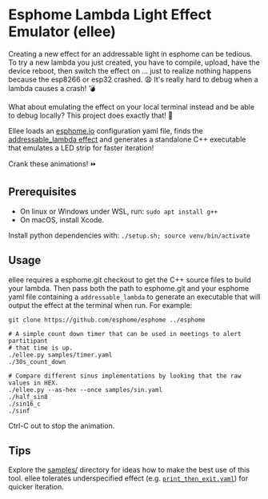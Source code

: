 # Esphome Lambda Light Effect Emulator (ellee)

Creating a new effect for an addressable light in esphome can be tedious. To try
a new lambda you just created, you have to compile, upload, have the device
reboot, then switch the effect on ... just to realize nothing happens because
the esp8266 or esp32 crashed. 😩 It's really hard to debug when a lambda causes
a crash! 💣

What about emulating the effect on your local terminal instead and be able to
debug locally? This project does exactly that! 🎉

Ellee loads an [esphome.io](https://esphome.io) configuration yaml file, finds
the [addressable_lambda effect](https://esphome.io/components/light/index.html#addressable-lambda-effect)
and generates a standalone C++ executable that emulates a LED strip for faster
iteration!

Crank these animations! ⏩

## Prerequisites

- On linux or Windows under WSL, run: `sudo apt install g++`
- On macOS, install Xcode.

Install python dependencies with: `./setup.sh; source venv/bin/activate`

## Usage

ellee requires a esphome.git checkout to get the C++ source files to build your
lambda. Then pass both the path to esphome.git and your esphome yaml file
containing a `addressable_lambda` to generate an executable that will output the
effect at the terminal when run. For example:

```
git clone https://github.com/esphome/esphome ../esphome

# A simple count down timer that can be used in meetings to alert partitipant
# that time is up.
./ellee.py samples/timer.yaml
./30s_count_down

# Compare different sinus implementations by looking that the raw values in HEX.
./ellee.py --as-hex --once samples/sin.yaml
./half_sin8
./sin16_c
./sinf
```

Ctrl-C out to stop the animation.

## Tips

Explore the [samples/](samples/) directory for ideas how to make the best use of
this tool. ellee tolerates underspecified effect (e.g.
[`print_then_exit.yaml`](samples/print_then_exit.yaml)) for quicker iteration.
